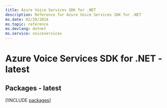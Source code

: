 ```yaml
---
title: Azure Voice Services SDK for .NET
description: Reference for Azure Voice Services SDK for .NET
ms.date: 02/20/2024
ms.topic: reference
ms.devlang: dotnet
ms.service: voiceservices
---
```

# Azure Voice Services SDK for .NET - latest
## Packages - latest
[!INCLUDE [packages](voice-services-index.md)]